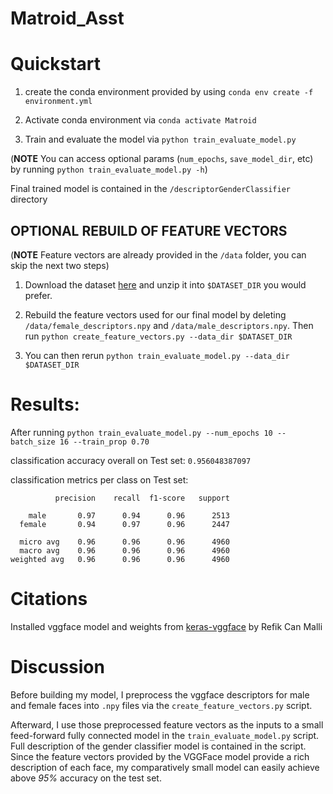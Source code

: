 # Matroid_Asst


# Quickstart

1. create the conda environment provided by using  `conda env create -f environment.yml`

2. Activate conda environment via `conda activate Matroid`

3. Train and evaluate the model via `python train_evaluate_model.py` 

(**NOTE** You can access optional params (`num_epochs`, `save_model_dir`, etc) by running `python train_evaluate_model.py -h`)

Final  trained model is contained in the `/descriptorGenderClassifier` directory

## OPTIONAL REBUILD OF FEATURE VECTORS

(**NOTE** Feature vectors are already provided in the `/data` folder, you can skip the next two steps)

1. Download the dataset [here](https://s3.amazonaws.com/matroid-web/datasets/agegender_cleaned.tar.gz.) and unzip it into `$DATASET_DIR` you would prefer.


2. Rebuild the feature vectors used for our final model by deleting `/data/female_descriptors.npy` and `/data/male_descriptors.npy`. Then run `python create_feature_vectors.py --data_dir $DATASET_DIR` 

3. You can then rerun `python train_evaluate_model.py --data_dir $DATASET_DIR` 

# Results: 

After running `python train_evaluate_model.py --num_epochs 10 --batch_size 16 --train_prop 0.70`

classification accuracy overall on Test set: `0.956048387097`

classification metrics per class on Test set: 

              precision    recall  f1-score   support

        male       0.97      0.94      0.96      2513
      female       0.94      0.97      0.96      2447

      micro avg    0.96      0.96      0.96      4960
      macro avg    0.96      0.96      0.96      4960
    weighted avg   0.96      0.96      0.96      4960
  


# Citations

Installed vggface model and weights from [keras-vggface](https://github.com/rcmalli/keras-vggface) by Refik Can Malli 

# Discussion

Before building my model, I preprocess the vggface descriptors for male and female faces into `.npy` files via the `create_feature_vectors.py` script. 

Afterward, I use those preprocessed feature vectors as the inputs to a small feed-forward fully connected model in the `train_evaluate_model.py` script. Full description of the gender classifier model is contained in the script. Since the feature vectors provided by the VGGFace model provide a rich description of each face, my comparatively small model can easily achieve above *95%* accuracy on the test set. 
